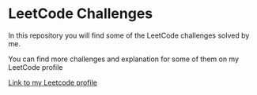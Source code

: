 <h1>LeetCode Challenges</h1>

<p>In this repository you will find some of the LeetCode challenges solved by me.</p>

<p>You can find more challenges and explanation for some of them on my LeetCode profile</p>

[Link to my Leetcode profile](https://leetcode.com/milosdjurica/)
